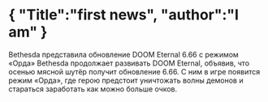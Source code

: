 {
"Title":"first news",
"author":"I am"
}
===
Bethesda представила обновление DOOM Eternal 6.66 с режимом «Орда»
Bethesda продолжает развивать DOOM Eternal, объявив, что осенью мясной шутёр получит обновление 6.66. С ним в игре появится режим «Орда», где герою предстоит уничтожать волны демонов и стараться заработать как можно больше очков.
